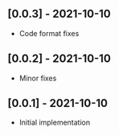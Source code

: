 ## \[0.0.3\] - 2021-10-10

- Code format fixes

## \[0.0.2\] - 2021-10-10

- Minor fixes

## \[0.0.1\] - 2021-10-10

- Initial implementation
